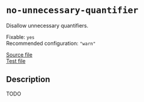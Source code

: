 # `no-unnecessary-quantifier`

Disallow unnecessary quantifiers.

Fixable: `yes` <br> Recommended configuration: `"warn"`

[Source file](https://github.com/RunDevelopment/eslint-plugin-clean-regex/blob/master/lib/rules/no-unnecessary-quantifier.js) <br> [Test file](https://github.com/RunDevelopment/eslint-plugin-clean-regex/blob/master/test/lib/rules/no-unnecessary-quantifier.js)


## Description

TODO